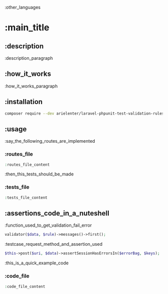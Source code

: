 :other_languages

# **:main_title**

## :description

:description_paragraph

## :how_it_works

:how_it_works_paragraph

## :installation

```bash
composer require --dev arielenter/laravel-phpunit-test-validation-rules
```

## :usage

:say_the_following_routes_are_implemented

### :routes_file

```php
:routes_file_content
```

:then_this_tests_should_be_made

### :tests_file

```php
:tests_file_content
```

## :assertions_code_in_a_nuteshell

:function_used_to_get_validation_fail_error

```php
validator($data, $rule)->messages()->first();
```

:testcase_request_method_and_assertion_used

```php
$this->post($uri, $data)->assertSessionHasErrorsIn($errorBag, $keys);
```

:this_is_a_quick_example_code

### :code_file

```php
:code_file_content
```